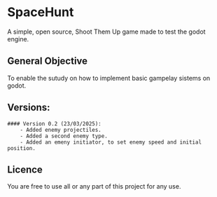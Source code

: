 # SpaceHunt
A simple, open source, Shoot Them Up game made to test the godot engine.

## General Objective
To enable the sutudy on how to implement basic gampelay sistems on godot. 

## Versions:
	#### Version 0.2 (23/03/2025):
		- Added enemy projectiles.
		- Added a second enemy type.
		- Added an emeny initiator, to set enemy speed and initial position.

## Licence
You are free to use all or any part of this project for any use.
